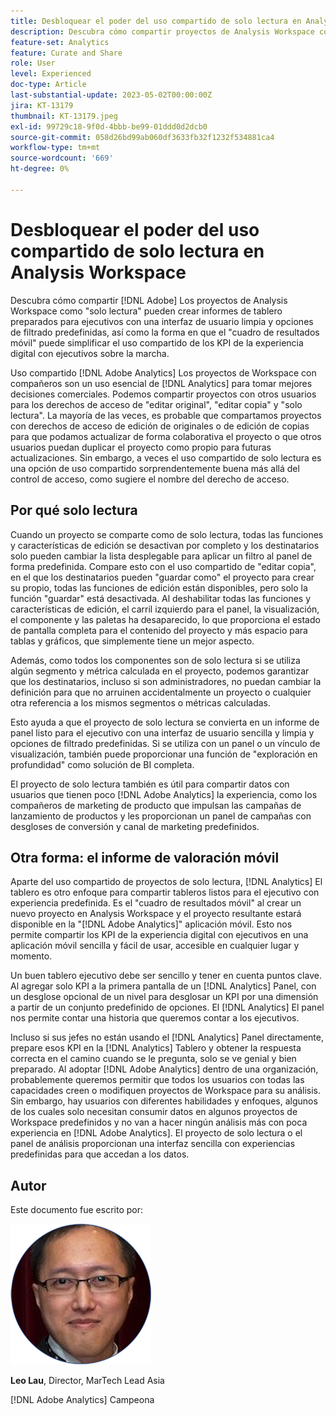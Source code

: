 ```yaml
---
title: Desbloquear el poder del uso compartido de solo lectura en Analysis Workspace
description: Descubra cómo compartir proyectos de Analysis Workspace como "solo lectura" puede crear informes de tableros listos para el ejecutivo con una interfaz de usuario limpia y opciones de filtrado predefinidas, así como cómo el "cuadro de resultados móvil" puede simplificar el uso compartido de KPI de experiencias digitales con ejecutivos sobre la marcha.
feature-set: Analytics
feature: Curate and Share
role: User
level: Experienced
doc-type: Article
last-substantial-update: 2023-05-02T00:00:00Z
jira: KT-13179
thumbnail: KT-13179.jpeg
exl-id: 99729c18-9f0d-4bbb-be99-01ddd0d2dcb0
source-git-commit: 058d26bd99ab060df3633fb32f1232f534881ca4
workflow-type: tm+mt
source-wordcount: '669'
ht-degree: 0%

---
```


# Desbloquear el poder del uso compartido de solo lectura en Analysis Workspace

Descubra cómo compartir [!DNL Adobe] Los proyectos de Analysis Workspace como &quot;solo lectura&quot; pueden crear informes de tablero preparados para ejecutivos con una interfaz de usuario limpia y opciones de filtrado predefinidas, así como la forma en que el &quot;cuadro de resultados móvil&quot; puede simplificar el uso compartido de los KPI de la experiencia digital con ejecutivos sobre la marcha.

Uso compartido [!DNL Adobe Analytics] Los proyectos de Workspace con compañeros son un uso esencial de [!DNL Analytics] para tomar mejores decisiones comerciales. Podemos compartir proyectos con otros usuarios para los derechos de acceso de &quot;editar original&quot;, &quot;editar copia&quot; y &quot;solo lectura&quot;. La mayoría de las veces, es probable que compartamos proyectos con derechos de acceso de edición de originales o de edición de copias para que podamos actualizar de forma colaborativa el proyecto o que otros usuarios puedan duplicar el proyecto como propio para futuras actualizaciones. Sin embargo, a veces el uso compartido de solo lectura es una opción de uso compartido sorprendentemente buena más allá del control de acceso, como sugiere el nombre del derecho de acceso.

## Por qué solo lectura

Cuando un proyecto se comparte como de solo lectura, todas las funciones y características de edición se desactivan por completo y los destinatarios solo pueden cambiar la lista desplegable para aplicar un filtro al panel de forma predefinida. Compare esto con el uso compartido de &quot;editar copia&quot;, en el que los destinatarios pueden &quot;guardar como&quot; el proyecto para crear su propio, todas las funciones de edición están disponibles, pero solo la función &quot;guardar&quot; está desactivada. Al deshabilitar todas las funciones y características de edición, el carril izquierdo para el panel, la visualización, el componente y las paletas ha desaparecido, lo que proporciona el estado de pantalla completa para el contenido del proyecto y más espacio para tablas y gráficos, que simplemente tiene un mejor aspecto.

Además, como todos los componentes son de solo lectura si se utiliza algún segmento y métrica calculada en el proyecto, podemos garantizar que los destinatarios, incluso si son administradores, no puedan cambiar la definición para que no arruinen accidentalmente un proyecto o cualquier otra referencia a los mismos segmentos o métricas calculadas.

Esto ayuda a que el proyecto de solo lectura se convierta en un informe de panel listo para el ejecutivo con una interfaz de usuario sencilla y limpia y opciones de filtrado predefinidas. Si se utiliza con un panel o un vínculo de visualización, también puede proporcionar una función de &quot;exploración en profundidad&quot; como solución de BI completa.

El proyecto de solo lectura también es útil para compartir datos con usuarios que tienen poco [!DNL Adobe Analytics] la experiencia, como los compañeros de marketing de producto que impulsan las campañas de lanzamiento de productos y les proporcionan un panel de campañas con desgloses de conversión y canal de marketing predefinidos.

## Otra forma: el informe de valoración móvil

Aparte del uso compartido de proyectos de solo lectura, [!DNL Analytics] El tablero es otro enfoque para compartir tableros listos para el ejecutivo con experiencia predefinida. Es el &quot;cuadro de resultados móvil&quot; al crear un nuevo proyecto en Analysis Workspace y el proyecto resultante estará disponible en la &quot;[!DNL Adobe Analytics]&quot; aplicación móvil. Esto nos permite compartir los KPI de la experiencia digital con ejecutivos en una aplicación móvil sencilla y fácil de usar, accesible en cualquier lugar y momento.

Un buen tablero ejecutivo debe ser sencillo y tener en cuenta puntos clave. Al agregar solo KPI a la primera pantalla de un [!DNL Analytics] Panel, con un desglose opcional de un nivel para desglosar un KPI por una dimensión a partir de un conjunto predefinido de opciones. El [!DNL Analytics] El panel nos permite contar una historia que queremos contar a los ejecutivos.

Incluso si sus jefes no están usando el [!DNL Analytics] Panel directamente, prepare esos KPI en la [!DNL Analytics] Tablero y obtener la respuesta correcta en el camino cuando se le pregunta, solo se ve genial y bien preparado.
Al adoptar [!DNL Adobe Analytics] dentro de una organización, probablemente queremos permitir que todos los usuarios con todas las capacidades creen o modifiquen proyectos de Workspace para su análisis. Sin embargo, hay usuarios con diferentes habilidades y enfoques, algunos de los cuales solo necesitan consumir datos en algunos proyectos de Workspace predefinidos y no van a hacer ningún análisis más con poca experiencia en [!DNL Adobe Analytics]. El proyecto de solo lectura o el panel de análisis proporcionan una interfaz sencilla con experiencias predefinidas para que accedan a los datos.

## Autor

Este documento fue escrito por:

![Leo Lau](assets/leo_headshot.png)

**Leo Lau**, Director, MarTech Lead Asia

[!DNL Adobe Analytics] Campeona

